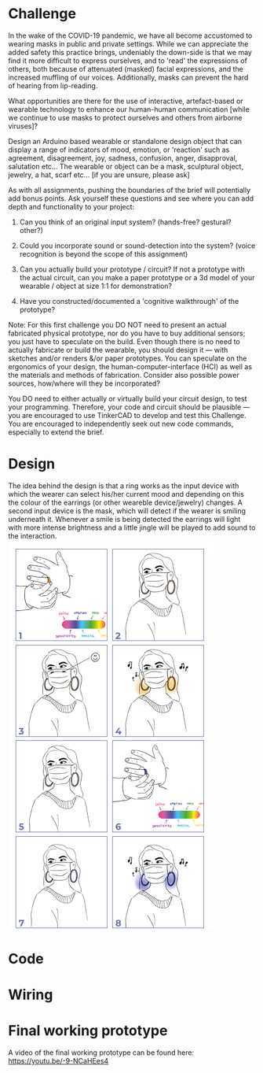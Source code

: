 # Challenge

In the wake of the COVID-19 pandemic, we have all become accustomed to wearing masks in public and private settings. While we can appreciate the added safety this practice brings, undeniably the down-side is that we may find it more difficult to express ourselves, and to 'read' the expressions of others, both because of attenuated (masked) facial expressions, and the increased muffling of our voices. Additionally, masks can prevent the hard of hearing from lip-reading.

What opportunities are there for the use of interactive, artefact-based or wearable technology to enhance our human-human communication [while we continue to use masks to protect ourselves and others from airborne viruses]?

Design an Arduino based wearable or standalone design object that can display a range of indicators of mood, emotion, or 'reaction' such as agreement, disagreement, joy, sadness, confusion, anger, disapproval, salutation etc... The wearable or object can be a mask, sculptural object, jewelry, a hat, scarf etc... [if you are unsure, please ask]

As with all assignments, pushing the boundaries of the brief will potentially add bonus points. Ask yourself these questions and see where you can add depth and functionality to your project:

1. Can you think of an original input system? (hands-free? gestural? other?)

2. Could you incorporate sound or sound-detection into the system? (voice recognition is beyond the scope of this assignment)

3. Can you actually build your prototype / circuit? If not a prototype with the actual circuit, can you make a paper prototype or a 3d model of your wearable / object at size 1:1 for demonstration?

4. Have you constructed/documented a 'cognitive walkthrough' of the prototype?

Note: For this first challenge you DO NOT need to present an actual fabricated physical prototype, nor do you have to buy additional sensors; you just have to speculate on the build. Even though there is no need to actually fabricate or build the wearable, you should design it  — with sketches and/or renders &/or paper prototypes. You can speculate on the ergonomics of your design, the human-computer-interface (HCI) as well as the materials and methods of fabrication. Consider also possible power sources, how/where will they be incorporated?

You DO need to either actually or virtually build your circuit design, to test your programming. Therefore, your code and circuit should be plausible — you are encouraged to use TinkerCAD to develop and test this Challenge. You are encouraged to independently seek out new code commands, especially to extend the brief.

# Design

The idea behind the design is that a ring works as the input device with which the wearer can select his/her current mood and depending on this the colour of the earrings (or other weareble device/jewelry) changes. A second input device is the mask, which will detect if the wearer is smiling underneath it. Whenever a smile is being detected the earrings will light with more intense brightness and a little jingle will be played to add sound to the interaction.
	![What is this](walkthrough.png)

# Code

# Wiring

# Final working prototype

A video of the final working prototype can be found here: https://youtu.be/-9-NCaHEes4 
